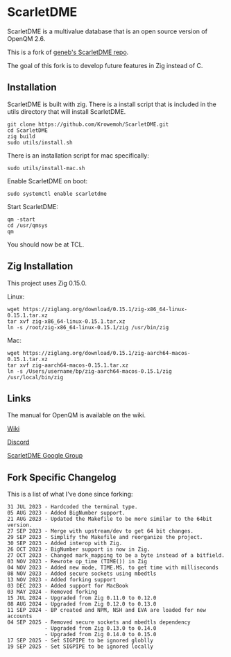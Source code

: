 # ScarletDME

ScarletDME is a multivalue database that is an open source version of OpenQM 2.6.

This is a fork of [geneb's ScarletDME repo](https://github.com/geneb/ScarletDME).

The goal of this fork is to develop future features in Zig instead of C.

## Installation

ScarletDME is built with zig. There is a install script that is included in the utils directory that will install ScarletDME.

```
git clone https://github.com/Krowemoh/ScarletDME.git
cd ScarletDME
zig build
sudo utils/install.sh
```

There is an installation script for mac specifically:

```
sudo utils/install-mac.sh
```

Enable ScarletDME on boot:

```
sudo systemctl enable scarletdme
```

Start ScarletDME:

```
qm -start
cd /usr/qmsys
qm
```

You should now be at TCL.

## Zig Installation

This project uses Zig 0.15.0.

Linux:

```
wget https://ziglang.org/download/0.15.1/zig-x86_64-linux-0.15.1.tar.xz
tar xvf zig-x86_64-linux-0.15.1.tar.xz
ln -s /root/zig-x86_64-linux-0.15.1/zig /usr/bin/zig
```

Mac:

```
wget https://ziglang.org/download/0.15.1/zig-aarch64-macos-0.15.1.tar.xz
tar xvf zig-aarch64-macos-0.15.1.tar.xz
ln -s /Users/username/bp/zig-aarch64-macos-0.15.1/zig /usr/local/bin/zig
```

## Links

The manual for OpenQM is available on the wiki.

[Wiki](https://scarlet.deltasoft.com/index.php/Documentation)

[Discord](https://discord.gg/H7MPapC2hK)

[ScarletDME Google Group](https://groups.google.com/g/scarletdme/)


## Fork Specific Changelog

This is a list of what I've done since forking:

```
31 JUL 2023 - Hardcoded the terminal type.  
05 AUG 2023 - Added BigNumber support.  
21 AUG 2023 - Updated the Makefile to be more similar to the 64bit version.  
27 SEP 2023 - Merge with upstream/dev to get 64 bit changes.
29 SEP 2023 - Simplify the Makefile and reorganize the project.
30 SEP 2023 - Added interop with Zig.
26 OCT 2023 - BigNumber support is now in Zig.
27 OCT 2023 - Changed mark_mapping to be a byte instead of a bitfield.
03 NOV 2023 - Rewrote op_time (TIME()) in Zig
04 NOV 2023 - Added new mode, TIME.MS, to get time with milliseconds
08 NOV 2023 - Added secure sockets using mbedtls
13 NOV 2023 - Added forking support
03 DEC 2023 - Added support for MacBook
03 MAY 2024 - Removed forking
15 JUL 2024 - Upgraded from Zig 0.11.0 to 0.12.0
08 AUG 2024 - Upgraded from Zig 0.12.0 to 0.13.0
11 SEP 2024 - BP created and NPM, NSH and EVA are loaded for new accounts
04 SEP 2025 - Removed secure sockets and mbedtls dependency
            - Upgraded from Zig 0.13.0 to 0.14.0
            - Upgraded from Zig 0.14.0 to 0.15.0
17 SEP 2025 - Set SIGPIPE to be ignored globlly
19 SEP 2025 - Set SIGPIPE to be ignored locally
```


